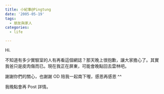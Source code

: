 ```yaml
---
title: 小紀事@Pingtung
date: '2005-05-19'
tags:
  - 朋友與家人
categories:
  - life

---
```

Hi.  
  
不知道有多少實驗室的人有再看這個網誌？那天晚上很抱歉，讓大家擔心了。其實我爸只是皮肉傷而已。現在我正在屏東，可能會晚點回去雲林吧。  
  
謝謝你們的關心，也謝謝 OD 陪我一起南下喔，感恩再感恩 ^^  
  
我晚點會再 Post 詳情。